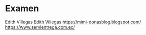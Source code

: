 # Examen
Edith Villegas 
Edith Villegas 
https://mimi-donasblog.blogspot.com/
https://www.servientrega.com.ec/
